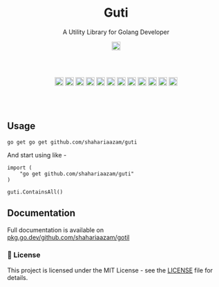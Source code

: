 <h1 align="center">Guti</h1>
<p align="center">A Utility Library for Golang Developer</p>

<p align="center">
  <a href="https://pkg.go.dev/github.com/shahariaazam/guti"><img src="https://pkg.go.dev/badge/github.com/shahariaazam/guti.svg" height="20"/></a>
</p><br/><br/>

<p align="center">
  <a href="https://github.com/shahariaazam/guti/actions/workflows/CI.yaml"><img src="https://github.com/shahariaazam/guti/actions/workflows/CI.yaml/badge.svg" height="20"/></a>
  <a href="https://codecov.io/gh/shahariaazam/guti"><img src="https://codecov.io/gh/shahariaazam/guti/branch/master/graph/badge.svg?token=NKTKQ45HDN" height="20"/></a>
  <a href="https://sonarcloud.io/summary/new_code?id=shahariaazam_guti"><img src="https://sonarcloud.io/api/project_badges/measure?project=shahariaazam_guti&metric=reliability_rating" height="20"/></a>
  <a href="https://sonarcloud.io/summary/new_code?id=shahariaazam_guti"><img src="https://sonarcloud.io/api/project_badges/measure?project=shahariaazam_guti&metric=vulnerabilities" height="20"/></a>
  <a href="https://sonarcloud.io/summary/new_code?id=shahariaazam_guti"><img src="https://sonarcloud.io/api/project_badges/measure?project=shahariaazam_guti&metric=security_rating" height="20"/></a>
  <a href="https://sonarcloud.io/summary/new_code?id=shahariaazam_guti"><img src="https://sonarcloud.io/api/project_badges/measure?project=shahariaazam_guti&metric=sqale_rating" height="20"/></a>
  <a href="https://sonarcloud.io/summary/new_code?id=shahariaazam_guti"><img src="https://sonarcloud.io/api/project_badges/measure?project=shahariaazam_guti&metric=code_smells" height="20"/></a>
  <a href="https://sonarcloud.io/summary/new_code?id=shahariaazam_guti"><img src="https://sonarcloud.io/api/project_badges/measure?project=shahariaazam_guti&metric=ncloc" height="20"/></a>
  <a href="https://sonarcloud.io/summary/new_code?id=shahariaazam_guti"><img src="https://sonarcloud.io/api/project_badges/measure?project=shahariaazam_guti&metric=alert_status" height="20"/></a>
  <a href="https://sonarcloud.io/summary/new_code?id=shahariaazam_guti"><img src="https://sonarcloud.io/api/project_badges/measure?project=shahariaazam_guti&metric=duplicated_lines_density" height="20"/></a>
  <a href="https://sonarcloud.io/summary/new_code?id=shahariaazam_guti"><img src="https://sonarcloud.io/api/project_badges/measure?project=shahariaazam_guti&metric=bugs" height="20"/></a>
  <a href="https://sonarcloud.io/summary/new_code?id=shahariaazam_guti"><img src="https://sonarcloud.io/api/project_badges/measure?project=shahariaazam_guti&metric=sqale_index" height="20"/></a>
</p><br/><br/>

## Usage

```shell
go get go get github.com/shahariaazam/guti
```

And start using like -

```golang
import (
    "go get github.com/shahariaazam/guti"
)

guti.ContainsAll()
```

## Documentation

Full documentation is available on [pkg.go.dev/github.com/shahariaazam/gotil](https://pkg.go.dev/github.com/shahariaazam/gotil#section-documentation)

### 📝 License

This project is licensed under the MIT License - see the [LICENSE](https://github.com/shahariaazam/guti/blob/master/LICENSE) file for details.